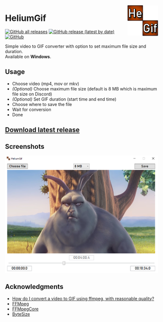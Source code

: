[<img src="HeliumGif/Resources/icon.png" alt="Icon" height="100" align="right">](https://github.com/Tutislav/HeliumGif/releases/latest)

# HeliumGif
[![GitHub all releases](https://img.shields.io/github/downloads/Tutislav/HeliumGif/total)](https://github.com/Tutislav/HeliumGif/releases/latest)
[![GitHub release (latest by date)](https://img.shields.io/github/v/release/Tutislav/HeliumGif)](https://github.com/Tutislav/HeliumGif/releases/latest)
[![GitHub](https://img.shields.io/github/license/Tutislav/HeliumGif)](https://github.com/Tutislav/HeliumGif/blob/main/LICENSE)

Simple video to GIF converter with option to set maximum file size and duration.\
Available on **Windows**.

## Usage
- Choose video (mp4, mov or mkv)
- *(Optional)* Choose maximum file size (default is 8 MB which is maximum file size on Discord)
- *(Optional)* Set GIF duration (start time and end time)
- Choose where to save the file
- Wait for conversion
- Done
## **[Download latest release](https://github.com/Tutislav/HeliumGif/releases/latest)**

## Screenshots
![Screenshot 1](img/HeliumGif_screenshot_1.png)

## Acknowledgments
- [How do I convert a video to GIF using ffmpeg, with reasonable quality?](https://superuser.com/a/556031)
- [FFMpeg](https://ffmpeg.org/)
- [FFMpegCore](https://github.com/rosenbjerg/FFMpegCore)
- [ByteSize](https://github.com/omar/ByteSize)